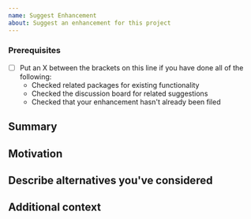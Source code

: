 ```yaml
---
name: Suggest Enhancement
about: Suggest an enhancement for this project
---
```


<!--

By filing an Issue, you are expected to have read and comply with the Nacelle-Js Code of Conduct https://github.com/getnacelle/nacelle-js/CODE_OF_CONDUCT.md

-->

### Prerequisites

- [ ] Put an X between the brackets on this line if you have done all of the following:
  - Checked related packages for existing functionality
  - Checked the discussion board for related suggestions
  - Checked that your enhancement hasn't already been filed

## Summary

<!-- One paragraph explanation of the feature. -->

## Motivation

<!-- Why are we doing this? What use cases does it support? What is the expected outcome? -->

## Describe alternatives you've considered

<!-- A clear and concise description of the alternative solutions you've considered. -->

## Additional context

<!-- Add any other context or screenshots about the feature request here. -->
